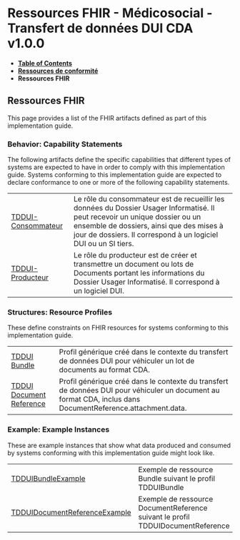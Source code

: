 # Ressources FHIR - Médicosocial - Transfert de données DUI CDA v1.0.0

* [**Table of Contents**](toc.md)
* [**Ressources de conformité**](ressources_conformite.md)
* **Ressources FHIR**

## Ressources FHIR

This page provides a list of the FHIR artifacts defined as part of this implementation guide.

### Behavior: Capability Statements 

The following artifacts define the specific capabilities that different types of systems are expected to have in order to comply with this implementation guide. Systems conforming to this implementation guide are expected to declare conformance to one or more of the following capability statements.

| | |
| :--- | :--- |
| [TDDUI-Consommateur](CapabilityStatement-TDDUIConsommateur.md) | Le rôle du consommateur est de recueillir les données du Dossier Usager Informatisé. Il peut recevoir un unique dossier ou un ensemble de dossiers, ainsi que des mises à jour de dossiers. Il correspond à un logiciel DUI ou un SI tiers. |
| [TDDUI-Producteur](CapabilityStatement-TDDUIProducteur.md) | Le rôle du producteur est de créer et transmettre un document ou lots de Documents portant les informations du Dossier Usager Informatisé. Il correspond à un logiciel DUI. |

### Structures: Resource Profiles 

These define constraints on FHIR resources for systems conforming to this implementation guide.

| | |
| :--- | :--- |
| [TDDUI Bundle](StructureDefinition-tddui-bundle.md) | Profil générique créé dans le contexte du transfert de données DUI pour véhiculer un lot de documents au format CDA. |
| [TDDUI Document Reference](StructureDefinition-tddui-documentreference.md) | Profil générique créé dans le contexte du transfert de données DUI pour véhiculer un document au format CDA, inclus dans DocumentReference.attachment.data. |

### Example: Example Instances 

These are example instances that show what data produced and consumed by systems conforming with this implementation guide might look like.

| | |
| :--- | :--- |
| [TDDUIBundleExample](Bundle-TDDUIBundleExample.md) | Exemple de ressource Bundle suivant le profil TDDUIBundle |
| [TDDUIDocumentReferenceExample](DocumentReference-TDDUIDocumentReferenceExample.md) | Exemple de ressource DocumentReference suivant le profil TDDUIDocumentReference |

